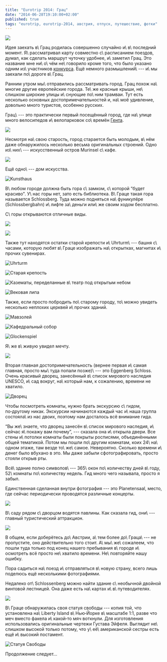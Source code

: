 ```yaml
---
title: "Eurotrip 2014: Грац"
date: "2014-06-28T19:10:00+02:00"
published: true
tags: "eurotrip, eurotrip-2014, австрия, отпуск, путешествие, фотки"
---
```


![](/images/travel/2014-06-eurotrip/graz-faun.jpg)

Идея заехать в\ Грац родилась совершенно случайно и\ в\ последний момент. Я\ рассматривал карту совместно с\ расписанием 
поездов, думал, как сделать маршрут чуточку удобнее, и\ заметил Грац. Это название мне ни\ о\ чём не\ говорило кроме 
того, что было указано одним из\ участников [конкурса][contest]. Ещё немного размышлений\ --- и\ мы заехали по\ дороге 
в\ Грац.

<!--more-->

Ранним утром мы\ отправились рассматривать город. Грац похож на\ многие другие европейские города. Те\ же красные крыши, 
не\ слишком широкие улицы и\ снующие по\ ним трамваи. Тут есть несколько основных достопримечательностей и, на\ моё 
удивление, довольно много туристов, особенно русских.

Грац\ --- это практически первый посещённый город, где на\ улице много велосипедов и\ велопарковок со\ времён 
[Гента][ghent].

![](/images/travel/2014-06-eurotrip/graz-bikes-parking.jpg)

Несмотря на\ свою старость, город старается быть молодым, в\ нём даже обнаружилось несколько весьма оригинальных 
строений. Одно из\ них\ --- искусственный остров Murinsel с\ кафе.

![](/images/travel/2014-06-eurotrip/graz-murinsel.jpg)

Ещё одно\ --- дом искусства.

![Kunsthaus](/images/travel/2014-06-eurotrip/graz-kunsthaus.jpg)

В\ любом городе должна быть гора с\ замком, с\ которой “будет красиво". У\ нас горы нет, зато есть библиотека. В\ Граце 
такая гора называется Schlossberg. Туда можно подняться на\ фуникулёре (Schlossbergbahn) и\ лифте за\ деньги или\ же 
своим ходом бесплатно.

С\ горы открываются отличные виды.

![](/images/travel/2014-06-eurotrip/graz-schlossenberg-view-1.jpg)

![](/images/travel/2014-06-eurotrip/graz-schlossenberg-view-2.jpg)

Также тут находятся остатки старой крепости и\ Uhrturm\ --- башня с\ часами, которую любят в\ Граце изображать 
на\ открытках, магнитах и\ прочих сувенирах.

![Uhrturm](/images/travel/2014-06-eurotrip/graz-schlossenberg-uhrturm.jpg "Uhrturm")

![Старая крепость](/images/travel/2014-06-eurotrip/graz-schloss.jpg "Старая крепость")

![Казематы, переделанные в\ театр под открытым небом](/images/travel/2014-06-eurotrip/graz-schlossenberg-theater.jpg "Казематы, переделанные в театр под открытым небом")

![Вековая липа](/images/travel/2014-06-eurotrip/graz-linden.jpg "Вековая липа")

Также, если просто побродить по\ старому городу, то\ можно увидеть несколько неплохих церквей и\ прочих зданий.

![Мавзолей](/images/travel/2014-06-eurotrip/graz-crypt.jpg "Мавзолей")

![Кафедральный собор](/images/travel/2014-06-eurotrip/graz-cathedral.jpg "Кафедральный собор")

![Glockenspiel](/images/travel/2014-06-eurotrip/graz-glockenspiel.jpg "Glockenspiel")

Я\ же в\ живую увидел мечту.

![](/images/travel/2014-06-eurotrip/graz-tesla.jpg)

Вторая главная достопримечательность (вернее первая и\ самая главная, просто мы\ туда попали позже)\ --- это Eggenberg 
Schloss. Очень красивый дворец, занесённый в\ список мирового наследия UNESCO, и\ сад вокруг, на\ который нам, 
к сожалению, времени не хватило.

![Дворец](/images/travel/2014-06-eurotrip/graz-eggenberg-schloss.jpg "Дворец")


Чтобы посмотреть комнаты, нужно брать экскурсию с\ гидом, по&#8209;другому никак. Экскурсии начинаются каждый час 
и\ наша группа состояла\ из нас двоих, поэтому нам досталось всё внимание гида.

“Вы же\ знаете, что дворец занесён в\ список мирового наследия, и\ сейчас я\ покажу вам почему”, --- сказала она 
и\ открыла двери. Все стены и\ потолки комнаты были покрыты росписями, объединёнными общей тематикой. Потом мы
пошли по\ другим комнатам, коих 24\ на\ одном этаже, там везде то\ же\ самое. Невероятно. Сколько времени и\ денег было 
вбухано в это. Мы даже забыли сфотографировать, просто стояли открыв рты.

Всё\ здание полно символов\ --- 365\ окон по\ количеству дней в\ году, 52\ комнаты по\ количеству недель. Гид много 
чего называла, просто я забыл.

Единственная сделанная внутри фотография --- это Planetensaal, место, где сейчас периодически проводятся различные 
концерты.

![](/images/travel/2014-06-eurotrip/graz-eggenberg-planetensaal.jpg)

В\ саду рядом с\ дворцом водятся павлины. Как сказала гид, они\ --- главный туристический аттракцион.

![](/images/travel/2014-06-eurotrip/graz-eggenberg-peacock.jpg)

В общем, если доберётесь до\ Австрии, а\ тем более до\ Граца\ --- не пропустите, оно действительно того стоит. 
А\ мы\ же\ сожалеем, что пошли туда только под конец нашего пребывания в\ городе и\ осмотреть всё просто не\ хватило 
времени. Не\ повторяйте нашу ошибку.

Пора садиться на\ поезд и\ отправляться в\ новую страну, всего лишь поделюсь ещё несколькими фотографиями.

Недалеко от\ Schlossenberg можно найти здание с\ необычной двойной винтовой лестницей. Она даже есть на\ картах 
и\ в\ путеводителях.

![](/images/travel/2014-06-eurotrip/graz-double-stairs.jpg)

В\ Граце обнаружилась своя статуя свободы --- копия той, что установлена на\ Liberty Island в\ Нью&#8209;Йорке 
в\ масштабе 1:1, разве что меч вместо факела и\ какой&#8209;то мяч воткнули. Для изготовления использовались 
оригинальные чертежи Густава Эйфеля. Выглядит не\ слишком высокой только потому, что у\ её\ американской сестры есть 
ещё и\ высокий постамент. 

![Статуя Свободы](/images/travel/2014-06-eurotrip/graz-liberty.jpg "Статуя Свободы")

Продолжение следует...

[contest]: /post/two-years-contest/
[ghent]: /post/eurotrip-ghent/
